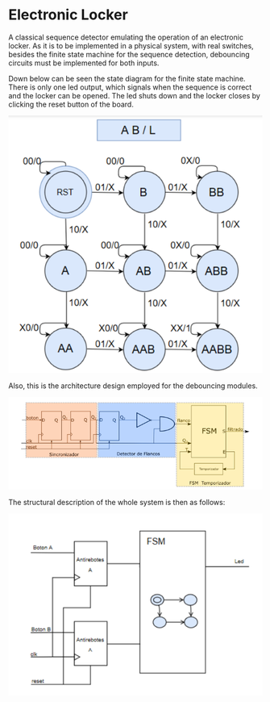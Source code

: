 # Electronic Locker

A classical sequence detector emulating the operation of an electronic locker. As it is to be implemented in a physical system, with real switches,
besides the finite state machine for the sequence detection, debouncing circuits must be implemented for both inputs.

Down below can be seen the state diagram for the finite state machine. There is only one led output, which signals when the sequence is correct and the locker can be 
opened. The led shuts down and the locker closes by clicking the reset button of the board.

![](img/state.png)

Also, this is the architecture design employed for the debouncing modules.

![](img/deb.png)

The structural description of the whole system is then as follows:

![](img/all.png)



